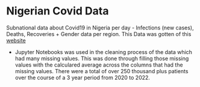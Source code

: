 # Nigerian Covid Data
Subnational data about Covid19 in Nigeria per day - Infections (new cases), Deaths, Recoveries + Gender data per region. 
  This Data was gotten of this [website](https://data.humdata.org/dataset/nigeria_covid19_subnational)

- Jupyter Notebooks was used in the cleaning process of the data which had many missing values. This was done through filling those missing values with the calculared average across the columns that had the missing values. There were a total of over 250 thousand plus patients over the course of a 3 year period from 2020 to 2022.
